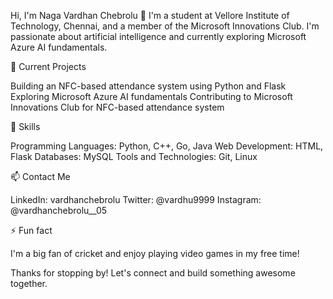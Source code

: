 Hi, I'm Naga Vardhan Chebrolu 👋
I'm a student at Vellore Institute of Technology, Chennai, and a member of the Microsoft Innovations Club. I'm passionate about artificial intelligence and currently exploring Microsoft Azure AI fundamentals.

🔭 Current Projects

Building an NFC-based attendance system using Python and Flask
Exploring Microsoft Azure AI fundamentals
Contributing to Microsoft Innovations Club for NFC-based attendance system

🌱 Skills

Programming Languages: Python, C++, Go, Java
Web Development: HTML, Flask
Databases: MySQL
Tools and Technologies: Git, Linux

📫 Contact Me

LinkedIn: vardhanchebrolu
Twitter: @vardhu9999
Instagram: @vardhanchebrolu__05

⚡ Fun fact

I'm a big fan of cricket and enjoy playing video games in my free time!

Thanks for stopping by! Let's connect and build something awesome together.
